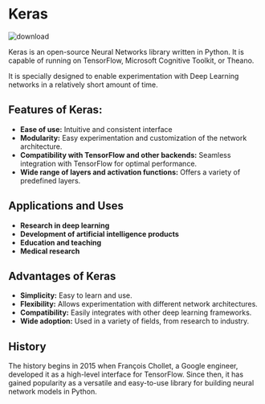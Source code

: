 # Keras
![download](https://github.com/ManuelMorenoNeria/NeuralNetworks/assets/114908218/52e545bd-1563-47c9-8d98-e8086ccff9ed)

Keras is an open-source Neural Networks library written in Python. It is capable of running on TensorFlow, Microsoft Cognitive Toolkit, or Theano.

It is specially designed to enable experimentation with Deep Learning networks in a relatively short amount of time.

## Features of Keras:
- **Ease of use:** Intuitive and consistent interface
- **Modularity:** Easy experimentation and customization of the network architecture.
- **Compatibility with TensorFlow and other backends:** Seamless integration with TensorFlow for optimal performance.
- **Wide range of layers and activation functions:** Offers a variety of predefined layers.

## Applications and Uses
- **Research in deep learning**
- **Development of artificial intelligence products**
- **Education and teaching**
- **Medical research**

## Advantages of Keras
- **Simplicity:** Easy to learn and use.
- **Flexibility:** Allows experimentation with different network architectures.
- **Compatibility:** Easily integrates with other deep learning frameworks.
- **Wide adoption:** Used in a variety of fields, from research to industry.

## History
The history begins in 2015 when François Chollet, a Google engineer, developed it as a high-level interface for TensorFlow. Since then, it has gained popularity as a versatile and easy-to-use library for building neural network models in Python.

